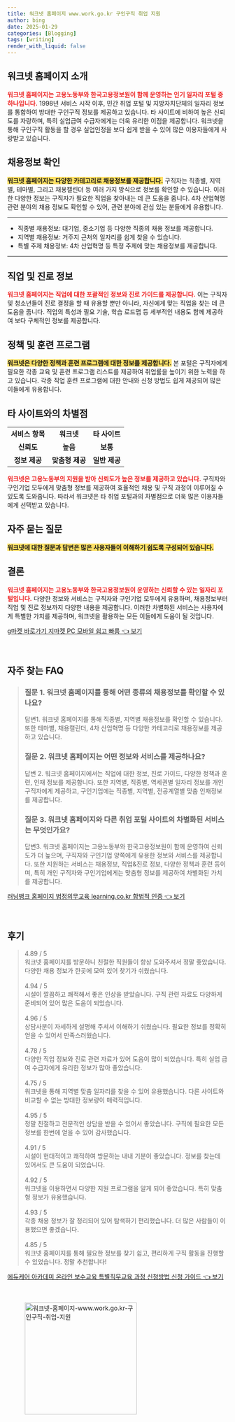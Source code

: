 ```yaml
---
title: 워크넷 홈페이지 www.work.go.kr 구인구직 취업 지원
author: bing
date: 2025-01-29
categories: [Blogging]
tags: [writing]
render_with_liquid: false
---
```



<h2 id='워크넷_홈페이지_소개'>워크넷 홈페이지 소개</h2>

<p><b><span style="color: #ee2323;">워크넷 홈페이지는 고용노동부와 한국고용정보원이 함께 운영하는 인기 일자리 포털 중 하나입니다.</span></b> 1998년 서비스 시작 이후, 민간 취업 포털 및 지방자치단체의 일자리 정보를 통합하여 방대한 구인구직 정보를 제공하고 있습니다. 타 사이트에 비하여 높은 신뢰도를 자랑하며, 특히 실업급여 수급자에게는 더욱 유리한 이점을 제공합니다. 워크넷을 통해 구인구직 활동을 할 경우 실업인정을 보다 쉽게 받을 수 있어 많은 이용자들에게 사랑받고 있습니다.</p>

<h2 id='채용정보_확인'>채용정보 확인</h2>

<p><b><span style="background-color: #ffe066;">워크넷 홈페이지는 다양한 카테고리로 채용정보를 제공합니다.</span></b> 구직자는 직종별, 지역별, 테마별, 그리고 채용캘린더 등 여러 가지 방식으로 정보를 확인할 수 있습니다. 이러한 다양한 정보는 구직자가 필요한 직업을 찾아내는 데 큰 도움을 줍니다. 4차 산업혁명 관련 분야의 채용 정보도 확인할 수 있어, 관련 분야에 관심 있는 분들에게 유용합니다.</p>

<hr />

<ul>
    <li>직종별 채용정보: 대기업, 중소기업 등 다양한 직종의 채용 정보를 제공합니다.</li>
    <li>지역별 채용정보: 거주지 근처의 일자리를 쉽게 찾을 수 있습니다.</li>
    <li>특별 주제 채용정보: 4차 산업혁명 등 특정 주제에 맞는 채용정보를 제공합니다.</li>
</ul>

<hr />

<h2 id='직업_및_진로_정보'>직업 및 진로 정보</h2>

<p><b><span style="color: #ee2323;">워크넷 홈페이지는 직업에 대한 포괄적인 정보와 진로 가이드를 제공합니다.</span></b> 이는 구직자 및 청소년들이 진로 결정을 할 때 유용할 뿐만 아니라, 자신에게 맞는 직업을 찾는 데 큰 도움을 줍니다. 직업의 특성과 필요 기술, 학습 로드맵 등 세부적인 내용도 함께 제공하여 보다 구체적인 정보를 제공합니다.</p>

<h2 id='정책_및_훈련_프로그램'>정책 및 훈련 프로그램</h2>

<p><b><span style="background-color: #ffe066;">워크넷은 다양한 정책과 훈련 프로그램에 대한 정보를 제공합니다.</span></b> 본 포털은 구직자에게 필요한 각종 교육 및 훈련 프로그램 리스트를 제공하여 취업률을 높이기 위한 노력을 하고 있습니다. 각종 직업 훈련 프로그램에 대한 안내와 신청 방법도 쉽게 제공되어 많은 이들에게 유용합니다.</p>

<h2 id='타_사이트_와의_차별점'>타 사이트와의 차별점</h2>

<table>
    <tr>
        <td style="text-align: center; height: 17px;"><b>서비스 항목</b></td>
        <td style="text-align: center; height: 17px;"><b>워크넷</b></td>
        <td style="text-align: center; height: 17px;"><b>타 사이트</b></td>
    </tr>
    <tr>
        <td style="text-align: center; height: 17px;"><b>신뢰도</b></td>
        <td style="text-align: center; height: 17px;"><b>높음</b></td>
        <td style="text-align: center; height: 17px;"><b>보통</b></td>
    </tr>
    <tr>
        <td style="text-align: center; height: 17px;"><b>정보 제공</b></td>
        <td style="text-align: center; height: 17px;"><b>맞춤형 제공</b></td>
        <td style="text-align: center; height: 17px;"><b>일반 제공</b></td>
    </tr>
</table>

<p><b><span style="color: #ee2323;">워크넷은 고용노동부의 지원을 받아 신뢰도가 높은 정보를 제공하고 있습니다.</span></b> 구직자와 구인기업 모두에게 맞춤형 정보를 제공하여 효율적인 채용 및 구직 과정이 이루어질 수 있도록 도와줍니다. 따라서 워크넷은 타 취업 포털과의 차별점으로 더욱 많은 이용자들에게 선택받고 있습니다.</p>

<h2 id='Frequently_Asked_Questions'>자주 묻는 질문</h2>

<p><b><span style="background-color: #ffe066;">워크넷에 대한 질문과 답변은 많은 사용자들이 이해하기 쉽도록 구성되어 있습니다.</span></b></p>

<h2 id='결론'>결론</h2>

<p><b><span style="color: #ee2323;">워크넷 홈페이지는 고용노동부와 한국고용정보원이 운영하는 신뢰할 수 있는 일자리 포털입니다.</span></b> 다양한 정보와 서비스는 구직자와 구인기업 모두에게 유용하며, 채용정보부터 직업 및 진로 정보까지 다양한 내용을 제공합니다. 이러한 차별화된 서비스는 사용자에게 특별한 가치를 제공하며, 워크넷을 활용하는 모든 이들에게 도움이 될 것입니다.</p>


<p><a class="click-button" title="g마켓 바로가기 지마켓 PC 모바일 쉽고 빠름" href="https://greenforu.github.io/posts/g%EB%A7%88%EC%BC%93-%EB%B0%94%EB%A1%9C%EA%B0%80%EA%B8%B0-%EC%A7%80%EB%A7%88%EC%BC%93-PC-%EB%AA%A8%EB%B0%94%EC%9D%BC-%EC%89%BD%EA%B3%A0-%EB%B9%A0%EB%A6%84/" rel="dofollow">g마켓 바로가기 지마켓 PC 모바일 쉽고 빠름 👈 보기</a></p><br>
<h2 id='자주_찾는_FAQ'>자주 찾는 FAQ</h2>
<div itemscope="" itemtype="https://schema.org/FAQPage"> 
<blockquote> 
<div itemscope="" itemprop="mainEntity" itemtype="https://schema.org/Question"> 
<h3 itemprop="name">질문 1. 워크넷 홈페이지를 통해 어떤 종류의 채용정보를 확인할 수 있나요?</h3> 
<div itemscope="" itemprop="acceptedAnswer" itemtype="https://schema.org/Answer"> 
<span itemprop="text"> 
<p>답변1. 워크넷 홈페이지를 통해 직종별, 지역별 채용정보를 확인할 수 있습니다. 또한 테마별, 채용캘린더, 4차 산업혁명 등 다양한 카테고리로 채용정보를 제공하고 있습니다.</p> 
</span> 
</div> 
</div> 

<div itemscope="" itemprop="mainEntity" itemtype="https://schema.org/Question"> 
<h3 itemprop="name">질문 2. 워크넷 홈페이지는 어떤 정보와 서비스를 제공하나요?</h3> 
<div itemscope="" itemprop="acceptedAnswer" itemtype="https://schema.org/Answer"> 
<span itemprop="text"> 
<p>답변 2. 워크넷 홈페이지에서는 직업에 대한 정보, 진로 가이드, 다양한 정책과 훈련, 인재 정보를 제공합니다. 또한 지역별, 직종별, 역세권별 일자리 정보를 개인 구직자에게 제공하고, 구인기업에는 직종별, 지역별, 전공계열별 맞춤 인재정보를 제공합니다.</p> 
</span> 
</div> 
</div> 

<div itemscope="" itemprop="mainEntity" itemtype="https://schema.org/Question"> 
<h3 itemprop="name">질문 3. 워크넷 홈페이지와 다른 취업 포털 사이트의 차별화된 서비스는 무엇인가요?</h3> 
<div itemscope="" itemprop="acceptedAnswer" itemtype="https://schema.org/Answer"> 
<span itemprop="text"> 
<p>답변3. 워크넷 홈페이지는 고용노동부와 한국고용정보원이 함께 운영하여 신뢰도가 더 높으며, 구직자와 구인기업 양쪽에게 유용한 정보와 서비스를 제공합니다. 또한 지원하는 서비스는 채용정보, 직업&진로 정보, 다양한 정책과 훈련 등이며, 특히 개인 구직자와 구인기업에게는 맞춤형 정보를 제공하여 차별화된 가치를 제공합니다.</p> 
</span> 
</div> 
</div> 

</blockquote> 
</div>
<p><a class="click-button" title="러닝뱅크 홈페이지 법정의무교육 learning.co.kr 합법적 인증" href="https://greenforu.github.io/posts/%EB%9F%AC%EB%8B%9D%EB%B1%85%ED%81%AC-%ED%99%88%ED%8E%98%EC%9D%B4%EC%A7%80-%EB%B2%95%EC%A0%95%EC%9D%98%EB%AC%B4%EA%B5%90%EC%9C%A1-learning.co.kr-%ED%95%A9%EB%B2%95%EC%A0%81-%EC%9D%B8%EC%A6%9D/" rel="dofollow">러닝뱅크 홈페이지 법정의무교육 learning.co.kr 합법적 인증 👈 보기</a></p><br>
<h2 id='후기'>후기</h2>
<div itemscope itemtype="https://schema.org/Product">
  <blockquote>
  <div itemprop="review" itemscope itemtype="https://schema.org/Review">
      <div itemprop="reviewRating" itemscope itemtype="https://schema.org/Rating"> <span itemprop="ratingValue">4.89</span> / <span itemprop="bestRating">5</span> </div>
      <span itemprop="reviewBody">워크넷 홈페이지를 방문하니 친절한 직원들이 항상 도와주셔서 정말 좋았습니다. 다양한 채용 정보가 한곳에 모여 있어 찾기가 쉬웠습니다.</span>
  </div>
  <br>
  <div itemprop="review" itemscope itemtype="https://schema.org/Review">
      <div itemprop="reviewRating" itemscope itemtype="https://schema.org/Rating"> <span itemprop="ratingValue">4.94</span> / <span itemprop="bestRating">5</span> </div>
      <span itemprop="reviewBody">시설이 깔끔하고 쾌적해서 좋은 인상을 받았습니다. 구직 관련 자료도 다양하게 준비되어 있어 많은 도움이 되었습니다.</span>
  </div>
  <br>
  <div itemprop="review" itemscope itemtype="https://schema.org/Review">
      <div itemprop="reviewRating" itemscope itemtype="https://schema.org/Rating"> <span itemprop="ratingValue">4.96</span> / <span itemprop="bestRating">5</span> </div>
      <span itemprop="reviewBody">상담사분이 자세하게 설명해 주셔서 이해하기 쉬웠습니다. 필요한 정보를 정확히 얻을 수 있어서 만족스러웠습니다.</span>
  </div>
  <br>
  <div itemprop="review" itemscope itemtype="https://schema.org/Review">
      <div itemprop="reviewRating" itemscope itemtype="https://schema.org/Rating"> <span itemprop="ratingValue">4.78</span> / <span itemprop="bestRating">5</span> </div>
      <span itemprop="reviewBody">다양한 직업 정보와 진로 관련 자료가 있어 도움이 많이 되었습니다. 특히 실업 급여 수급자에게 유리한 정보가 많아 좋았습니다.</span>
  </div>
  <br>
  <div itemprop="review" itemscope itemtype="https://schema.org/Review">
      <div itemprop="reviewRating" itemscope itemtype="https://schema.org/Rating"> <span itemprop="ratingValue">4.75</span> / <span itemprop="bestRating">5</span> </div>
      <span itemprop="reviewBody">워크넷을 통해 지역별 맞춤 일자리를 찾을 수 있어 유용했습니다. 다른 사이트와 비교할 수 없는 방대한 정보량이 매력적입니다.</span>
  </div>
  <br>
  <div itemprop="review" itemscope itemtype="https://schema.org/Review">
      <div itemprop="reviewRating" itemscope itemtype="https://schema.org/Rating"> <span itemprop="ratingValue">4.95</span> / <span itemprop="bestRating">5</span> </div>
      <span itemprop="reviewBody">정말 친절하고 전문적인 상담을 받을 수 있어서 좋았습니다. 구직에 필요한 모든 정보를 한번에 얻을 수 있어 감사했습니다.</span>
  </div>
  <br>
  <div itemprop="review" itemscope itemtype="https://schema.org/Review">
      <div itemprop="reviewRating" itemscope itemtype="https://schema.org/Rating"> <span itemprop="ratingValue">4.91</span> / <span itemprop="bestRating">5</span> </div>
      <span itemprop="reviewBody">시설이 현대적이고 쾌적하여 방문하는 내내 기분이 좋았습니다. 정보를 찾는데 있어서도 큰 도움이 되었습니다.</span>
  </div>
  <br>
  <div itemprop="review" itemscope itemtype="https://schema.org/Review">
      <div itemprop="reviewRating" itemscope itemtype="https://schema.org/Rating"> <span itemprop="ratingValue">4.92</span> / <span itemprop="bestRating">5</span> </div>
      <span itemprop="reviewBody">워크넷을 이용하면서 다양한 지원 프로그램을 알게 되어 좋았습니다. 특히 맞춤형 정보가 유용했습니다.</span>
  </div>
  <br>
  <div itemprop="review" itemscope itemtype="https://schema.org/Review">
      <div itemprop="reviewRating" itemscope itemtype="https://schema.org/Rating"> <span itemprop="ratingValue">4.93</span> / <span itemprop="bestRating">5</span> </div>
      <span itemprop="reviewBody">각종 채용 정보가 잘 정리되어 있어 탐색하기 편리했습니다. 더 많은 사람들이 이용했으면 좋겠습니다.</span>
  </div>
  <br>
  <div itemprop="review" itemscope itemtype="https://schema.org/Review">
      <div itemprop="reviewRating" itemscope itemtype="https://schema.org/Rating"> <span itemprop="ratingValue">4.85</span> / <span itemprop="bestRating">5</span> </div>
      <span itemprop="reviewBody">워크넷 홈페이지를 통해 필요한 정보를 찾기 쉽고, 편리하게 구직 활동을 진행할 수 있었습니다. 정말 추천합니다!</span>
  </div>
  </blockquote>
</div>
<p><a class="click-button" title="에듀케어 아카데미 온라인 보수교육 특별직무교육 과정 신청방법 신청 가이드" href="https://greenforu.github.io/posts/%EC%97%90%EB%93%80%EC%BC%80%EC%96%B4-%EC%95%84%EC%B9%B4%EB%8D%B0%EB%AF%B8-%EC%98%A8%EB%9D%BC%EC%9D%B8-%EB%B3%B4%EC%88%98%EA%B5%90%EC%9C%A1-%ED%8A%B9%EB%B3%84%EC%A7%81%EB%AC%B4%EA%B5%90%EC%9C%A1-%EA%B3%BC%EC%A0%95-%EC%8B%A0%EC%B2%AD%EB%B0%A9%EB%B2%95-%EC%8B%A0%EC%B2%AD-%EA%B0%80%EC%9D%B4%EB%93%9C/" rel="dofollow">에듀케어 아카데미 온라인 보수교육 특별직무교육 과정 신청방법 신청 가이드 👈 보기</a></p><br>
<figure class="image"><img src="https://greenforu.github.io/assets/img/thumbnail/워크넷-홈페이지-www.work.go.kr-구인구직-취업-지원.webp" alt="워크넷-홈페이지-www.work.go.kr-구인구직-취업-지원" width="256" height="256"></figure>